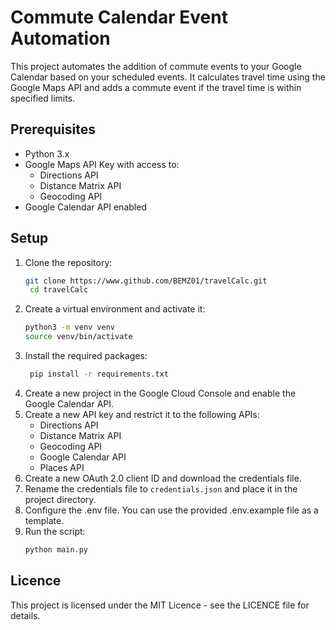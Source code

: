 # Commute Calendar Event Automation

This project automates the addition of commute events to your Google Calendar based on your scheduled events. It calculates travel time using the Google Maps API and adds a commute event if the travel time is within specified limits.

## Prerequisites

- Python 3.x
- Google Maps API Key with access to:
  - Directions API
  - Distance Matrix API
  - Geocoding API
- Google Calendar API enabled

## Setup

1. Clone the repository:
   ```bash
   git clone https://www.github.com/BEMZ01/travelCalc.git
    cd travelCalc
    ```
2. Create a virtual environment and activate it:
   ```bash
   python3 -m venv venv
   source venv/bin/activate
   ```
3. Install the required packages:
   ```bash
    pip install -r requirements.txt
    ```
4. Create a new project in the Google Cloud Console and enable the Google Calendar API.
5. Create a new API key and restrict it to the following APIs:
   - Directions API
   - Distance Matrix API
   - Geocoding API
   - Google Calendar API
   - Places API
6. Create a new OAuth 2.0 client ID and download the credentials file.
7. Rename the credentials file to `credentials.json` and place it in the project directory.
8. Configure the .env file. You can use the provided .env.example file as a template.
9. Run the script:
   ```bash
   python main.py
   ```

## Licence

This project is licensed under the MIT Licence - see the LICENCE file for details.
